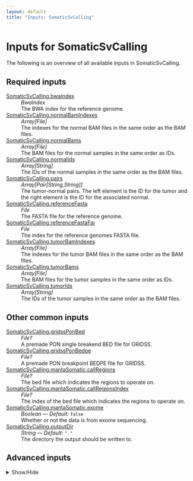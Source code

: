 ```yaml
---
layout: default
title: "Inputs: SomaticSvCalling"
---
```


# Inputs for SomaticSvCalling

The following is an overview of all available inputs in
SomaticSvCalling.


## Required inputs
<dl>
<dt id="SomaticSvCalling.bwaIndex"><a href="#SomaticSvCalling.bwaIndex">SomaticSvCalling.bwaIndex</a></dt>
<dd>
    <i>BwaIndex </i><br />
    The BWA index for the reference genome.
</dd>
<dt id="SomaticSvCalling.normalBamIndexes"><a href="#SomaticSvCalling.normalBamIndexes">SomaticSvCalling.normalBamIndexes</a></dt>
<dd>
    <i>Array[File] </i><br />
    The indexes for the normal BAM files in the same order as the BAM files.
</dd>
<dt id="SomaticSvCalling.normalBams"><a href="#SomaticSvCalling.normalBams">SomaticSvCalling.normalBams</a></dt>
<dd>
    <i>Array[File] </i><br />
    The BAM files for the normal samples in the same order as IDs.
</dd>
<dt id="SomaticSvCalling.normalIds"><a href="#SomaticSvCalling.normalIds">SomaticSvCalling.normalIds</a></dt>
<dd>
    <i>Array[String] </i><br />
    The IDs of the normal samples in the same order as the BAM files.
</dd>
<dt id="SomaticSvCalling.pairs"><a href="#SomaticSvCalling.pairs">SomaticSvCalling.pairs</a></dt>
<dd>
    <i>Array[Pair[String,String]] </i><br />
    The tumor-normal pairs. The left element is the ID for the tumor and the right element is the ID for the associated normal.
</dd>
<dt id="SomaticSvCalling.referenceFasta"><a href="#SomaticSvCalling.referenceFasta">SomaticSvCalling.referenceFasta</a></dt>
<dd>
    <i>File </i><br />
    The FASTA file for the reference genome.
</dd>
<dt id="SomaticSvCalling.referenceFastaFai"><a href="#SomaticSvCalling.referenceFastaFai">SomaticSvCalling.referenceFastaFai</a></dt>
<dd>
    <i>File </i><br />
    The index for the reference genomes FASTA file.
</dd>
<dt id="SomaticSvCalling.tumorBamIndexes"><a href="#SomaticSvCalling.tumorBamIndexes">SomaticSvCalling.tumorBamIndexes</a></dt>
<dd>
    <i>Array[File] </i><br />
    The indexes for the tumor BAM files in the same order as the BAM files.
</dd>
<dt id="SomaticSvCalling.tumorBams"><a href="#SomaticSvCalling.tumorBams">SomaticSvCalling.tumorBams</a></dt>
<dd>
    <i>Array[File] </i><br />
    The BAM files for the tumor samples in the same order as IDs.
</dd>
<dt id="SomaticSvCalling.tumorIds"><a href="#SomaticSvCalling.tumorIds">SomaticSvCalling.tumorIds</a></dt>
<dd>
    <i>Array[String] </i><br />
    The IDs of the tumor samples in the same order as the BAM files.
</dd>
</dl>

## Other common inputs
<dl>
<dt id="SomaticSvCalling.gridssPonBed"><a href="#SomaticSvCalling.gridssPonBed">SomaticSvCalling.gridssPonBed</a></dt>
<dd>
    <i>File? </i><br />
    A premade PON single breakend BED file for GRIDSS.
</dd>
<dt id="SomaticSvCalling.gridssPonBedpe"><a href="#SomaticSvCalling.gridssPonBedpe">SomaticSvCalling.gridssPonBedpe</a></dt>
<dd>
    <i>File? </i><br />
    A premade PON breakpoint BEDPE file for GRIDSS.
</dd>
<dt id="SomaticSvCalling.mantaSomatic.callRegions"><a href="#SomaticSvCalling.mantaSomatic.callRegions">SomaticSvCalling.mantaSomatic.callRegions</a></dt>
<dd>
    <i>File? </i><br />
    The bed file which indicates the regions to operate on.
</dd>
<dt id="SomaticSvCalling.mantaSomatic.callRegionsIndex"><a href="#SomaticSvCalling.mantaSomatic.callRegionsIndex">SomaticSvCalling.mantaSomatic.callRegionsIndex</a></dt>
<dd>
    <i>File? </i><br />
    The index of the bed file which indicates the regions to operate on.
</dd>
<dt id="SomaticSvCalling.mantaSomatic.exome"><a href="#SomaticSvCalling.mantaSomatic.exome">SomaticSvCalling.mantaSomatic.exome</a></dt>
<dd>
    <i>Boolean </i><i>&mdash; Default:</i> <code>false</code><br />
    Whether or not the data is from exome sequencing.
</dd>
<dt id="SomaticSvCalling.outputDir"><a href="#SomaticSvCalling.outputDir">SomaticSvCalling.outputDir</a></dt>
<dd>
    <i>String </i><i>&mdash; Default:</i> <code>"."</code><br />
    The directory the output should be written to.
</dd>
</dl>

## Advanced inputs
<details>
<summary> Show/Hide </summary>
<dl>
<dt id="SomaticSvCalling.dellyCall.dockerImage"><a href="#SomaticSvCalling.dellyCall.dockerImage">SomaticSvCalling.dellyCall.dockerImage</a></dt>
<dd>
    <i>String </i><i>&mdash; Default:</i> <code>"quay.io/biocontainers/delly:1.1.6--ha41ced6_0"</code><br />
    The docker image used for this task. Changing this may result in errors which the developers may choose not to address.
</dd>
<dt id="SomaticSvCalling.dellyCall.genotypeBcf"><a href="#SomaticSvCalling.dellyCall.genotypeBcf">SomaticSvCalling.dellyCall.genotypeBcf</a></dt>
<dd>
    <i>File? </i><br />
    A BCF with SVs to get genotyped in the samples.
</dd>
<dt id="SomaticSvCalling.dellyCall.genotypeBcfIndex"><a href="#SomaticSvCalling.dellyCall.genotypeBcfIndex">SomaticSvCalling.dellyCall.genotypeBcfIndex</a></dt>
<dd>
    <i>File? </i><br />
    The index for the genotype BCF file.
</dd>
<dt id="SomaticSvCalling.dellyCall.memory"><a href="#SomaticSvCalling.dellyCall.memory">SomaticSvCalling.dellyCall.memory</a></dt>
<dd>
    <i>String </i><i>&mdash; Default:</i> <code>"15GiB"</code><br />
    The memory required to run the programs.
</dd>
<dt id="SomaticSvCalling.dellyCall.timeMinutes"><a href="#SomaticSvCalling.dellyCall.timeMinutes">SomaticSvCalling.dellyCall.timeMinutes</a></dt>
<dd>
    <i>Int </i><i>&mdash; Default:</i> <code>300</code><br />
    The maximum amount of time the job will run in minutes.
</dd>
<dt id="SomaticSvCalling.dellyGenotypeNormals.dockerImage"><a href="#SomaticSvCalling.dellyGenotypeNormals.dockerImage">SomaticSvCalling.dellyGenotypeNormals.dockerImage</a></dt>
<dd>
    <i>String </i><i>&mdash; Default:</i> <code>"quay.io/biocontainers/delly:1.1.6--ha41ced6_0"</code><br />
    The docker image used for this task. Changing this may result in errors which the developers may choose not to address.
</dd>
<dt id="SomaticSvCalling.dellyGenotypeNormals.memory"><a href="#SomaticSvCalling.dellyGenotypeNormals.memory">SomaticSvCalling.dellyGenotypeNormals.memory</a></dt>
<dd>
    <i>String </i><i>&mdash; Default:</i> <code>"15GiB"</code><br />
    The memory required to run the programs.
</dd>
<dt id="SomaticSvCalling.dellyGenotypeNormals.timeMinutes"><a href="#SomaticSvCalling.dellyGenotypeNormals.timeMinutes">SomaticSvCalling.dellyGenotypeNormals.timeMinutes</a></dt>
<dd>
    <i>Int </i><i>&mdash; Default:</i> <code>300</code><br />
    The maximum amount of time the job will run in minutes.
</dd>
<dt id="SomaticSvCalling.dellyPonFilter.dockerImage"><a href="#SomaticSvCalling.dellyPonFilter.dockerImage">SomaticSvCalling.dellyPonFilter.dockerImage</a></dt>
<dd>
    <i>String </i><i>&mdash; Default:</i> <code>"quay.io/biocontainers/delly:1.1.6--ha41ced6_0"</code><br />
    The docker image used for this task. Changing this may result in errors which the developers may choose not to address.
</dd>
<dt id="SomaticSvCalling.dellyPonFilter.memory"><a href="#SomaticSvCalling.dellyPonFilter.memory">SomaticSvCalling.dellyPonFilter.memory</a></dt>
<dd>
    <i>String </i><i>&mdash; Default:</i> <code>"15GiB"</code><br />
    The memory required to run the programs.
</dd>
<dt id="SomaticSvCalling.dellyPonFilter.timeMinutes"><a href="#SomaticSvCalling.dellyPonFilter.timeMinutes">SomaticSvCalling.dellyPonFilter.timeMinutes</a></dt>
<dd>
    <i>Int </i><i>&mdash; Default:</i> <code>300</code><br />
    The maximum amount of time the job will run in minutes.
</dd>
<dt id="SomaticSvCalling.dellySomaticFilter.dockerImage"><a href="#SomaticSvCalling.dellySomaticFilter.dockerImage">SomaticSvCalling.dellySomaticFilter.dockerImage</a></dt>
<dd>
    <i>String </i><i>&mdash; Default:</i> <code>"quay.io/biocontainers/delly:1.1.6--ha41ced6_0"</code><br />
    The docker image used for this task. Changing this may result in errors which the developers may choose not to address.
</dd>
<dt id="SomaticSvCalling.dellySomaticFilter.memory"><a href="#SomaticSvCalling.dellySomaticFilter.memory">SomaticSvCalling.dellySomaticFilter.memory</a></dt>
<dd>
    <i>String </i><i>&mdash; Default:</i> <code>"15GiB"</code><br />
    The memory required to run the programs.
</dd>
<dt id="SomaticSvCalling.dellySomaticFilter.timeMinutes"><a href="#SomaticSvCalling.dellySomaticFilter.timeMinutes">SomaticSvCalling.dellySomaticFilter.timeMinutes</a></dt>
<dd>
    <i>Int </i><i>&mdash; Default:</i> <code>300</code><br />
    The maximum amount of time the job will run in minutes.
</dd>
<dt id="SomaticSvCalling.filterGridssPon.dockerImage"><a href="#SomaticSvCalling.filterGridssPon.dockerImage">SomaticSvCalling.filterGridssPon.dockerImage</a></dt>
<dd>
    <i>String </i><i>&mdash; Default:</i> <code>"quay.io/biowdl/gridss:2.12.2"</code><br />
    The docker image used for this task. Changing this may result in errors which the developers may choose not to address.
</dd>
<dt id="SomaticSvCalling.filterGridssPon.memory"><a href="#SomaticSvCalling.filterGridssPon.memory">SomaticSvCalling.filterGridssPon.memory</a></dt>
<dd>
    <i>String </i><i>&mdash; Default:</i> <code>"1GiB"</code><br />
    The amount of memory this job will use.
</dd>
<dt id="SomaticSvCalling.filterGridssPon.minimumScore"><a href="#SomaticSvCalling.filterGridssPon.minimumScore">SomaticSvCalling.filterGridssPon.minimumScore</a></dt>
<dd>
    <i>Int </i><i>&mdash; Default:</i> <code>3</code><br />
    The minimum number normal samples an SV must have been found in to be kept.
</dd>
<dt id="SomaticSvCalling.filterGridssPon.timeMinutes"><a href="#SomaticSvCalling.filterGridssPon.timeMinutes">SomaticSvCalling.filterGridssPon.timeMinutes</a></dt>
<dd>
    <i>Int </i><i>&mdash; Default:</i> <code>20</code><br />
    The maximum amount of time the job will run in minutes.
</dd>
<dt id="SomaticSvCalling.generateGridssPon.dockerImage"><a href="#SomaticSvCalling.generateGridssPon.dockerImage">SomaticSvCalling.generateGridssPon.dockerImage</a></dt>
<dd>
    <i>String </i><i>&mdash; Default:</i> <code>"quay.io/biowdl/gridss:2.12.2"</code><br />
    The docker image used for this task. Changing this may result in errors which the developers may choose not to address.
</dd>
<dt id="SomaticSvCalling.generateGridssPon.javaXmx"><a href="#SomaticSvCalling.generateGridssPon.javaXmx">SomaticSvCalling.generateGridssPon.javaXmx</a></dt>
<dd>
    <i>String </i><i>&mdash; Default:</i> <code>"8G"</code><br />
    The maximum memory available to the program. Should be lower than `memory` to accommodate JVM overhead.
</dd>
<dt id="SomaticSvCalling.generateGridssPon.memory"><a href="#SomaticSvCalling.generateGridssPon.memory">SomaticSvCalling.generateGridssPon.memory</a></dt>
<dd>
    <i>String </i><i>&mdash; Default:</i> <code>"9GiB"</code><br />
    The amount of memory this job will use.
</dd>
<dt id="SomaticSvCalling.generateGridssPon.threads"><a href="#SomaticSvCalling.generateGridssPon.threads">SomaticSvCalling.generateGridssPon.threads</a></dt>
<dd>
    <i>Int </i><i>&mdash; Default:</i> <code>8</code><br />
    The number of the threads to use.
</dd>
<dt id="SomaticSvCalling.generateGridssPon.timeMinutes"><a href="#SomaticSvCalling.generateGridssPon.timeMinutes">SomaticSvCalling.generateGridssPon.timeMinutes</a></dt>
<dd>
    <i>Int </i><i>&mdash; Default:</i> <code>120</code><br />
    The maximum amount of time the job will run in minutes.
</dd>
<dt id="SomaticSvCalling.gridssSomaticFilter.dockerImage"><a href="#SomaticSvCalling.gridssSomaticFilter.dockerImage">SomaticSvCalling.gridssSomaticFilter.dockerImage</a></dt>
<dd>
    <i>String </i><i>&mdash; Default:</i> <code>"quay.io/biowdl/gridss:2.12.2"</code><br />
    The docker image used for this task. Changing this may result in errors which the developers may choose not to address.
</dd>
<dt id="SomaticSvCalling.gridssSomaticFilter.memory"><a href="#SomaticSvCalling.gridssSomaticFilter.memory">SomaticSvCalling.gridssSomaticFilter.memory</a></dt>
<dd>
    <i>String </i><i>&mdash; Default:</i> <code>"16GiB"</code><br />
    The amount of memory this job will use.
</dd>
<dt id="SomaticSvCalling.gridssSomaticFilter.timeMinutes"><a href="#SomaticSvCalling.gridssSomaticFilter.timeMinutes">SomaticSvCalling.gridssSomaticFilter.timeMinutes</a></dt>
<dd>
    <i>Int </i><i>&mdash; Default:</i> <code>60</code><br />
    The maximum amount of time the job will run in minutes.
</dd>
<dt id="SomaticSvCalling.groupedGridss.blacklistBed"><a href="#SomaticSvCalling.groupedGridss.blacklistBed">SomaticSvCalling.groupedGridss.blacklistBed</a></dt>
<dd>
    <i>File? </i><br />
    A bed file with blaclisted regins.
</dd>
<dt id="SomaticSvCalling.groupedGridss.dockerImage"><a href="#SomaticSvCalling.groupedGridss.dockerImage">SomaticSvCalling.groupedGridss.dockerImage</a></dt>
<dd>
    <i>String </i><i>&mdash; Default:</i> <code>"quay.io/biowdl/gridss:2.12.2"</code><br />
    The docker image used for this task. Changing this may result in errors which the developers may choose not to address.
</dd>
<dt id="SomaticSvCalling.groupedGridss.gridssProperties"><a href="#SomaticSvCalling.groupedGridss.gridssProperties">SomaticSvCalling.groupedGridss.gridssProperties</a></dt>
<dd>
    <i>File? </i><br />
    A properties file for gridss.
</dd>
<dt id="SomaticSvCalling.groupedGridss.jvmHeapSizeGb"><a href="#SomaticSvCalling.groupedGridss.jvmHeapSizeGb">SomaticSvCalling.groupedGridss.jvmHeapSizeGb</a></dt>
<dd>
    <i>Int </i><i>&mdash; Default:</i> <code>64</code><br />
    The size of JVM heap for assembly and variant calling
</dd>
<dt id="SomaticSvCalling.groupedGridss.nonJvmMemoryGb"><a href="#SomaticSvCalling.groupedGridss.nonJvmMemoryGb">SomaticSvCalling.groupedGridss.nonJvmMemoryGb</a></dt>
<dd>
    <i>Int </i><i>&mdash; Default:</i> <code>10</code><br />
    The amount of memory in Gb to be requested besides JVM memory.
</dd>
<dt id="SomaticSvCalling.groupedGridss.threads"><a href="#SomaticSvCalling.groupedGridss.threads">SomaticSvCalling.groupedGridss.threads</a></dt>
<dd>
    <i>Int </i><i>&mdash; Default:</i> <code>12</code><br />
    The number of the threads to use.
</dd>
<dt id="SomaticSvCalling.groupedGridss.timeMinutes"><a href="#SomaticSvCalling.groupedGridss.timeMinutes">SomaticSvCalling.groupedGridss.timeMinutes</a></dt>
<dd>
    <i>Int </i><i>&mdash; Default:</i> <code>ceil((7200 / threads)) + 1800</code><br />
    The maximum amount of time the job will run in minutes.
</dd>
<dt id="SomaticSvCalling.mantaSomatic.cores"><a href="#SomaticSvCalling.mantaSomatic.cores">SomaticSvCalling.mantaSomatic.cores</a></dt>
<dd>
    <i>Int </i><i>&mdash; Default:</i> <code>1</code><br />
    The number of cores to use.
</dd>
<dt id="SomaticSvCalling.mantaSomatic.dockerImage"><a href="#SomaticSvCalling.mantaSomatic.dockerImage">SomaticSvCalling.mantaSomatic.dockerImage</a></dt>
<dd>
    <i>String </i><i>&mdash; Default:</i> <code>"quay.io/biocontainers/manta:1.4.0--py27_1"</code><br />
    The docker image used for this task. Changing this may result in errors which the developers may choose not to address.
</dd>
<dt id="SomaticSvCalling.mantaSomatic.memoryGb"><a href="#SomaticSvCalling.mantaSomatic.memoryGb">SomaticSvCalling.mantaSomatic.memoryGb</a></dt>
<dd>
    <i>Int </i><i>&mdash; Default:</i> <code>4</code><br />
    The amount of memory this job will use in Gigabytes.
</dd>
<dt id="SomaticSvCalling.mantaSomatic.timeMinutes"><a href="#SomaticSvCalling.mantaSomatic.timeMinutes">SomaticSvCalling.mantaSomatic.timeMinutes</a></dt>
<dd>
    <i>Int </i><i>&mdash; Default:</i> <code>2880</code><br />
    The maximum amount of time the job will run in minutes.
</dd>
<dt id="SomaticSvCalling.normalPosition.dockerImage"><a href="#SomaticSvCalling.normalPosition.dockerImage">SomaticSvCalling.normalPosition.dockerImage</a></dt>
<dd>
    <i>String </i><i>&mdash; Default:</i> <code>"python@sha256:e0f6a4df17d5707637fa3557ab266f44dddc46ebfc82b0f1dbe725103961da4e"</code><br />
    The docker image used for this task. Changing this may result in errors which the developers may choose not to address.
</dd>
<dt id="SomaticSvCalling.normalPositionGridss.dockerImage"><a href="#SomaticSvCalling.normalPositionGridss.dockerImage">SomaticSvCalling.normalPositionGridss.dockerImage</a></dt>
<dd>
    <i>String </i><i>&mdash; Default:</i> <code>"python@sha256:e0f6a4df17d5707637fa3557ab266f44dddc46ebfc82b0f1dbe725103961da4e"</code><br />
    The docker image used for this task. Changing this may result in errors which the developers may choose not to address.
</dd>
<dt id="SomaticSvCalling.tumorPosition.dockerImage"><a href="#SomaticSvCalling.tumorPosition.dockerImage">SomaticSvCalling.tumorPosition.dockerImage</a></dt>
<dd>
    <i>String </i><i>&mdash; Default:</i> <code>"python@sha256:e0f6a4df17d5707637fa3557ab266f44dddc46ebfc82b0f1dbe725103961da4e"</code><br />
    The docker image used for this task. Changing this may result in errors which the developers may choose not to address.
</dd>
<dt id="SomaticSvCalling.tumorPositionGridss.dockerImage"><a href="#SomaticSvCalling.tumorPositionGridss.dockerImage">SomaticSvCalling.tumorPositionGridss.dockerImage</a></dt>
<dd>
    <i>String </i><i>&mdash; Default:</i> <code>"python@sha256:e0f6a4df17d5707637fa3557ab266f44dddc46ebfc82b0f1dbe725103961da4e"</code><br />
    The docker image used for this task. Changing this may result in errors which the developers may choose not to address.
</dd>
</dl>
</details>




